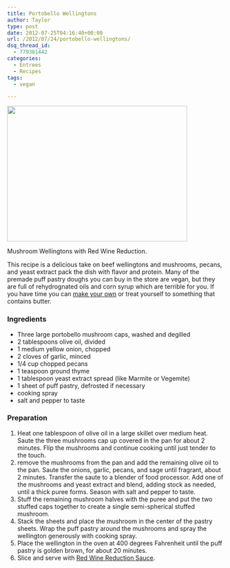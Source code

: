 ```yaml
---
title: Portobello Wellingtons
author: Taylor
type: post
date: 2012-07-25T04:16:40+00:00
url: /2012/07/24/portobello-wellingtons/
dsq_thread_id:
  - 779381442
categories:
  - Entrees
  - Recipes
tags:
  - vegan

---
```

<div id="attachment_1283" style="width: 428px" class="wp-caption alignright">
  <a href="{{% mediaroot %}}uploads/2012/07/P7241047.jpg" rel="lightbox[1178]"><img class=" wp-image-1283    " title="Mushroom Wellingtons" src="{{% mediaroot %}}uploads/2012/07/P7241047.jpg" alt="" width="418" height="314" srcset="{{% mediaroot %}}uploads/2012/07/P7241047-300x225.jpg 300w, {{% mediaroot %}}uploads/2012/07/P7241047-400x300.jpg 400w, {{% mediaroot %}}uploads/2012/07/P7241047.jpg 800w" sizes="(max-width: 418px) 100vw, 418px" /></a>
  
  <p class="wp-caption-text">
    Mushroom Wellingtons with Red Wine Reduction.
  </p>
</div>

This recipe is a delicious take on beef wellingtons and mushrooms, pecans, and yeast extract pack the dish with flavor and protein. Many of the premade puff pastry doughs you can buy in the store are vegan, but they are full of rehydrognated oils and corn syrup which are terrible for you. If you have time you can <a href=" http://veganbaking.net/pastries/718-puff-pastry" target="_blank">make your own</a> or treat yourself to something that contains butter.

### Ingredients

  * Three large portobello mushroom caps, washed and degilled
  * 2 tablespoons olive oil, divided
  * 1 medium yellow onion, chopped
  * 2 cloves of garlic, minced
  * 1/4 cup chopped pecans
  * 1 teaspoon ground thyme
  * 1 tablespoon yeast extract spread (like Marmite or Vegemite)
  * 1 sheet of puff pastry, defrosted if necessary
  * cooking spray
  * salt and pepper to taste

### Preparation

  1. Heat one tablespoon of olive oil in a large skillet over medium heat. Saute the three mushrooms cap up covered in the pan for about 2 minutes. Flip the mushrooms and continue cooking until just tender to the touch.
  2. remove the mushrooms from the pan and add the remaining olive oil to the pan. Saute the onions, garlic, pecans, and sage until fragrant, about 2 minutes. Transfer the saute to a blender of food processor. Add one of the mushrooms and yeast extract and blend, adding stock as needed, until a thick puree forms. Season with salt and pepper to taste.
  3. Stuff the remaining mushroom halves with the puree and put the two stuffed caps together to create a single semi-spherical stuffed mushroom.
  4. Stack the sheets and place the mushroom in the center of the pastry sheets. Wrap the puff pastry around the mushrooms and spray the wellington generously with cooking spray.
  5. Place the wellington in the oven at 400 degrees Fahrenheit until the puff pastry is golden brown, for about 20 minutes.
  6. Slice and serve with [Red Wine Reduction Sauce][1].

 [1]: http://kitchen.coseppi.com/2012/07/red-wine-reduction-sauce/ "Red Wine Reduction Sauce"